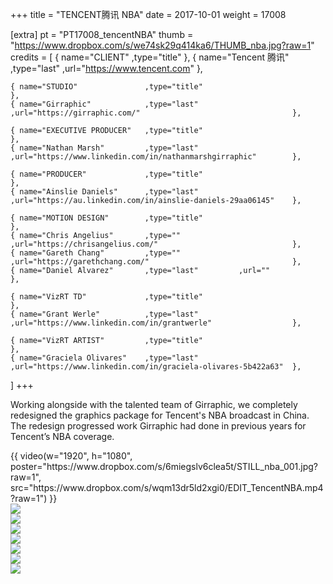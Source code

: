 +++
title = "TENCENT腾讯 NBA"
date = 2017-10-01
weight = 17008

[extra]
pt = "PT17008_tencentNBA"
thumb = "https://www.dropbox.com/s/we74sk29q414ka6/THUMB_nba.jpg?raw=1"
credits = [
    { name="CLIENT"               ,type="title"                                                                       }, 
    { name="Tencent 腾讯"         ,type="last"         ,url="https://www.tencent.com"                                 },
    
    { name="STUDIO"               ,type="title"                                                                       },
    { name="Girraphic"            ,type="last"         ,url="https://girraphic.com/"                                  },
    
    { name="EXECUTIVE PRODUCER"   ,type="title"                                                                       },
    { name="Nathan Marsh"         ,type="last"         ,url="https://www.linkedin.com/in/nathanmarshgirraphic"        }, 
    
    { name="PRODUCER"             ,type="title"                                                                       },
    { name="Ainslie Daniels"      ,type="last"         ,url="https://au.linkedin.com/in/ainslie-daniels-29aa06145"    },
    
    { name="MOTION DESIGN"        ,type="title"                                                                       },
    { name="Chris Angelius"       ,type=""             ,url="https://chrisangelius.com/"                              },
    { name="Gareth Chang"         ,type=""             ,url="https://garethchang.com/"                                },
    { name="Daniel Alvarez"       ,type="last"         ,url=""                                                        },
    
    { name="VizRT TD"             ,type="title"                                                                       },
    { name="Grant Werle"          ,type="last"         ,url="https://www.linkedin.com/in/grantwerle"                  },
                                                                                                                   
    { name="VizRT ARTIST"         ,type="title"                                                                       },
    { name="Graciela Olivares"    ,type="last"         ,url="https://www.linkedin.com/in/graciela-olivares-5b422a63"  },
]
+++

<div class="page_text">

Working alongside with the talented team of Girraphic, we completely redesigned the graphics package for Tencent's NBA broadcast in China.
The redesign progressed work Girraphic had done in previous years for Tencent’s NBA coverage.

</div>

<div class="mwall">
<div class="mwall_items">
<div class="mwall_item">{{ video(w="1920", h="1080", poster="https://www.dropbox.com/s/6miegslv6clea5t/STILL_nba_001.jpg?raw=1", src="https://www.dropbox.com/s/wqm13dr5ld2xgi0/EDIT_TencentNBA.mp4?raw=1") }}</div>
<div class="mwall_item"><img src="https://www.dropbox.com/s/wlpkjguaw9f4z0y/STILL_nba_002.jpg?raw=1"></div>
<div class="mwall_item"><img src="https://www.dropbox.com/s/21ze42jp9fusvnh/STILL_nba_003.jpg?raw=1"></div>
<div class="mwall_item"><img src="https://www.dropbox.com/s/af9e4l0wwnkk5ho/STILL_nba_004.jpg?raw=1"></div>
<div class="mwall_item"><img src="https://www.dropbox.com/s/70a6tb1c97p8odg/STILL_nba_005.jpg?raw=1"></div>
<div class="mwall_item"><img src="https://www.dropbox.com/s/2tzj6qacsmdi1uu/STILL_nba_006.jpg?raw=1"></div>
<div class="mwall_item"><img src="https://www.dropbox.com/s/scho1sidlvoo7jj/STILL_nba_007.jpg?raw=1"></div>
<div class="mwall_item"><img src="https://www.dropbox.com/s/lnhhfuy24hswgj7/STILL_nba_008.jpg?raw=1"></div>
</div>
</div>








